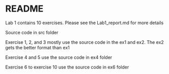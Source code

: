 # README

Lab 1 contains 10 exercises. Please see the Lab1_report.md for more details 

Source code in src folder

Exercise 1, 2, and 3 mostly use the source code in the ex1 and ex2. The ex2 gets the better format than ex1

Exercise 4 and 5 use the source code in ex4 folder

Exercise 6 to exercise 10 use the source code in ex6 folder
